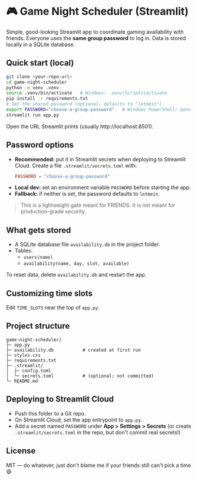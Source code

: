 
# 🎮 Game Night Scheduler (Streamlit)

Simple, good-looking Streamlit app to coordinate gaming availability with friends.
Everyone uses the **same group password** to log in. Data is stored locally in a SQLite database.

## Quick start (local)

```bash
git clone <your-repo-url>
cd game-night-scheduler
python -m venv .venv
source .venv/bin/activate   # Windows: .venv\Scripts\activate
pip install -r requirements.txt
# Set the shared password (optional; defaults to "letmein")
export PASSWORD="choose-a-group-password"   # Windows PowerShell: $env:PASSWORD="choose-a-group-password"
streamlit run app.py
```

Open the URL Streamlit prints (usually http://localhost:8501).

## Password options

- **Recommended:** put it in Streamlit secrets when deploying to Streamlit Cloud. Create a file `.streamlit/secrets.toml` with:
  ```toml
  PASSWORD = "choose-a-group-password"
  ```
- **Local dev:** set an environment variable `PASSWORD` before starting the app.
- **Fallback:** if neither is set, the password defaults to `letmein`.

> This is a lightweight gate meant for FRIENDS. It is not meant for production-grade security.

## What gets stored

- A SQLite database file `availability.db` in the project folder.
- Tables:
  - `users(name)`
  - `availability(name, day, slot, available)`

To reset data, delete `availability.db` and restart the app.

## Customizing time slots

Edit `TIME_SLOTS` near the top of `app.py`.

## Project structure

```
game-night-scheduler/
├─ app.py
├─ availability.db           # created at first run
├─ styles.css
├─ requirements.txt
├─ .streamlit/
│  ├─ config.toml
│  └─ secrets.toml           # (optional; not committed)
└─ README.md
```

## Deploying to Streamlit Cloud

- Push this folder to a Git repo.
- On Streamlit Cloud, set the app entrypoint to `app.py`.
- Add a secret named `PASSWORD` under **App > Settings > Secrets** (or create `.streamlit/secrets.toml` in the repo, but don't commit real secrets!)

## License

MIT — do whatever, just don't blame me if your friends still can't pick a time 😄
